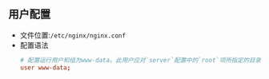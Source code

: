 ## 用户配置
* 文件位置:`/etc/nginx/nginx.conf`
* 配置语法
    ```conf
    # 配置运行用户和组为www-data。此用户应对`server`配置中的`root`项所指定的目录有相应的权限 
    user www-data;  
    ```